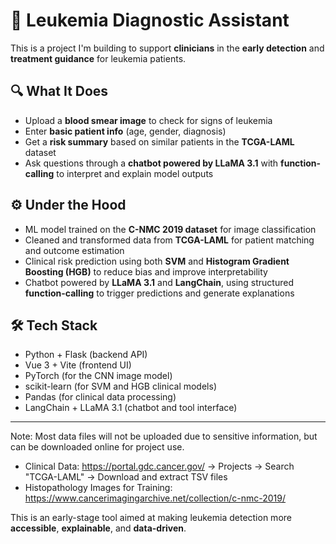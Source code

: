 # 🧠 Leukemia Diagnostic Assistant

This is a project I'm building to support **clinicians** in the **early detection** and **treatment guidance** for leukemia patients.

## 🔍 What It Does

- Upload a **blood smear image** to check for signs of leukemia  
- Enter **basic patient info** (age, gender, diagnosis)  
- Get a **risk summary** based on similar patients in the **TCGA-LAML** dataset  
- Ask questions through a **chatbot powered by LLaMA 3.1** with **function-calling** to interpret and explain model outputs  

## ⚙️ Under the Hood

- ML model trained on the **C-NMC 2019 dataset** for image classification  
- Cleaned and transformed data from **TCGA-LAML** for patient matching and outcome estimation  
- Clinical risk prediction using both **SVM** and **Histogram Gradient Boosting (HGB)** to reduce bias and improve interpretability  
- Chatbot powered by **LLaMA 3.1** and **LangChain**, using structured **function-calling** to trigger predictions and generate explanations  

## 🛠️ Tech Stack

- Python + Flask (backend API)  
- Vue 3 + Vite (frontend UI)  
- PyTorch (for the CNN image model)  
- scikit-learn (for SVM and HGB clinical models)  
- Pandas (for clinical data processing)  
- LangChain + LLaMA 3.1 (chatbot and tool interface)  

---
Note:
Most data files will not be uploaded due to sensitive information, but can be downloaded online for project use.
  - Clinical Data: https://portal.gdc.cancer.gov/ -> Projects -> Search "TCGA-LAML" -> Download and extract TSV files
  - Histopathology Images for Training: https://www.cancerimagingarchive.net/collection/c-nmc-2019/

This is an early-stage tool aimed at making leukemia detection more **accessible**, **explainable**, and **data-driven**.
